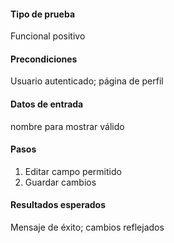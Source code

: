 #### **Tipo de prueba**
Funcional positivo

#### **Precondiciones**
Usuario autenticado; página de perfil

#### **Datos de entrada**
nombre para mostrar válido

#### **Pasos**
1. Editar campo permitido
2. Guardar cambios

#### **Resultados esperados**
Mensaje de éxito; cambios reflejados
